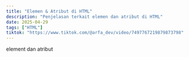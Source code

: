 ```yaml
---
title: "Elemen & Atribut di HTML"
description: "Penjelasan terkait elemen dan atribut di HTML"
date: 2025-04-29
tags: ["HTML"]
tiktok: "https://www.tiktok.com/@arfa_dev/video/7497767219879873798"
---
```


element dan atribut
